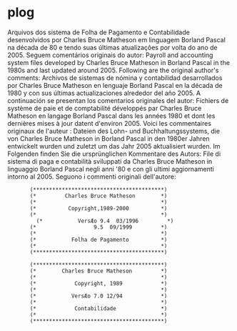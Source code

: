 # plog
Arquivos dos sistema de Folha de Pagamento e Contabilidade desenvolvidos por Charles Bruce Matheson em linguagem Borland Pascal na década de 80 e tendo suas últimas atualizações por volta do ano de 2005.
Seguem comentários originais do autor:
Payroll and accounting system files developed by Charles Bruce Matheson in Borland Pascal in the 1980s and last updated around 2005. Following are the original author's comments:
Archivos de sistemas de nómina y contabilidad desarrollados por Charles Bruce Matheson en lenguaje Borland Pascal en la década de 1980 y con sus últimas actualizaciones alrededor del año 2005. A continuación se presentan los comentarios originales del autor:
Fichiers de système de paie et de comptabilité développés par Charles Bruce Matheson en langage Borland Pascal dans les années 1980 et dont les dernières mises à jour datent d'environ 2005. Voici les commentaires originaux de l'auteur :
Dateien des Lohn- und Buchhaltungssystems, die von Charles Bruce Matheson in Borland Pascal in den 1980er Jahren entwickelt wurden und zuletzt um das Jahr 2005 aktualisiert wurden. Im Folgenden finden Sie die ursprünglichen Kommentare des Autors:
File di sistema di paga e contabilità sviluppati da Charles Bruce Matheson in linguaggio Borland Pascal negli anni '80 e con gli ultimi aggiornamenti intorno al 2005. Seguono i commenti originali dell'autore:


           (*****************************************)
           (*         Charles Bruce Matheson        *)
           (*                                       *)
           (*          Copyright,1989-2000          *)
           (*                                       *)
	         (*           VersÆo 9.4  03/1996         *)
           (*                  9.5  09/1999         *)
           (*                                       *)
           (*           Folha de Pagamento          *)
           (*                                       *)
           (*****************************************)

           (*****************************************)
           (*        Charles Bruce Matheson         *)
           (*                                       *)
           (*            Copyright, 1989            *)
           (*                                       *)
           (*           VersÆo 7.0 12/94            *)
           (*                                       *)
           (*            Contabilidade              *)
           (*                                       *)
           (*****************************************)
